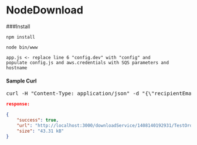 NodeDownload
============

###Install

<code>npm install</code>

<code>node bin/www</code>

<code>app.js <- replace line 6 "config.dev" with "config" and populate config.js and aws.credentials with SQS parameters and hostname</code>

#### Sample Curl
<pre>
curl -H "Content-Type: application/json" -d "{\"recipientEmail\":\"testAddress@gmail.com\",\"orderItems\": [{ \"id\": \"logo11w.png\",\"url\": \"https://www.google.com/images/srpr/logo11w.png\",\"label\": \"logo11w.png\",\"serviceName\": \"GOOGLE_SERVICE\",\"size\": \"16.00 MB\"},{\"id\": \"dog.png\",\"url\": \"https://onetoday.google.com/photo/AMIfv96kYPMYt0ZP-skoQBebDu9mZZ4YU5PzwuKWLFPvkj29J8yO_YSK1ZfhUq-N4zeU89eV80rnXx99rAc5f8VGjbGTLRGja-lBEciSYUrCA_dr_Yb5KnE2cD8n3WdSLfcYvucch0lj-mquG091pShsZ1GDkWD2qX7JwAy_YYf8z5g8kUe-TsU=s460\",\"label\": \"dog.png\",\"serviceName\": \"DOG_SERVICE\", \"size\": \"16.00 MB\"}],\"orderName\":\"TestOrder\",\"user\":{\"fullName\": \"Richard Rivera\",\"email\": \"rrivera@Esri.com\",\"username\": \"rich\",\"orgName\": \"myOrg\"},\"callback\":\"test\"}" http://localhost:3000/download
</pre>


```json
response:

{
    "success": true,
    "url": "http://localhost:3000/downloadService/1408140192931/TestOrder.zip",
    "size": "43.31 kB"
}
```
